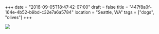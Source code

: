 +++
date = "2016-09-05T18:47:42-07:00"
draft = false
title = "447f8a0f-164e-4b52-b9bd-c32e7a6a5784"
location = "Seattle, WA"
tags = ["dogs", "olives"]
+++

![](https://d17enza3bfujl8.cloudfront.net/20160815_01_04.jpg)

